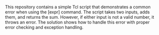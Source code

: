 This repository contains a simple Tcl script that demonstrates a common error when using the [expr] command. The script takes two inputs, adds them, and returns the sum. However, if either input is not a valid number, it throws an error. The solution shows how to handle this error with proper error checking and exception handling.